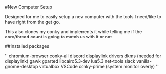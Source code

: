 #New Computer Setup

Designed for me to easily setup a new computer with the tools I need/like
to have right from the get go.

This also clones my conky and implements it while telling me if the 
core/thread count is going to match up with it or not

##Installed packages

''
chromium-browser
conky-all
discord
displaylink drivers
dkms (needed for displaylink)
gawk
gparted
libcairo5.3-dev
lua5.3
net-tools
slack
vanilla-gnome-desktop
virtualbox
VSCode
conky-prime (system monitor overly)
''

